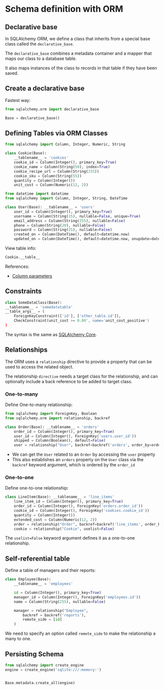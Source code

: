# Schema definition with ORM

## Declarative base

In SQLAlchemy ORM, we define a class that inherits from a special base class called the `declarative_base`.

The `declarative_base` combines a metadata container and a mapper that maps our class to a database table.

It also maps instances of the class to records in that table if they have been saved.


## Create a declarative base

Fastest way:

```py
from sqlalchemy.orm import declarative_base

Base = declarative_base()
```


## Defining Tables via ORM Classes

```py
from sqlalchemy import Column, Integer, Numeric, String

class Cookie(Base):
    __tablename__ = 'cookies'
    cookie_id = Column(Integer(), primary_key=True)
    cookie_name = Column(String(50), index=True)
    cookie_recipe_url = Column(String(255))
    cookie_sku = Column(String(55))
    quantity = Column(Integer())
    unit_cost = Column(Numeric(12, 2))
```

```py
from datetime import datetime
from sqlalchemy import Column, Integer, String, DateTime

class User(Base): __tablename__ = 'users'
    user_id = Column(Integer(), primary_key=True)
    username = Column(String(15), nullable=False, unique=True)
    email_address = Column(String(255), nullable=False)
    phone = Column(String(20), nullable=False)
    password = Column(String(25), nullable=False)
    created_on = Column(DateTime(), default=datetime.now)
    updated_on = Column(DateTime(), default=datetime.now, onupdate=datetime.now)
```

View table info:
```py
Cookie.__table__
```

References:
- [Column parameters](https://docs.sqlalchemy.org/en/14/core/metadata.html#sqlalchemy.schema.Column)


## Constraints

```py
class SomeDataClass(Base):
__tablename__ = 'somedatatable'
__table_args__ = (
    ForeignKeyConstraint(['id'], ['other_table.id']),
    CheckConstraint(unit_cost >= 0.00', name='unit_cost_positive')
)
```

The syntax is the same as [SQLAlchemy Core](../core/schema.md#constraints).


## Relationships

The ORM uses a `relationship` directive to provide a property that can be used to access the related object.

The relationship `directive` needs a target class for the relationship, and can optionally include a back reference to be added to target class.

### One-to-many
Define One-to-many relationship:
```py
from sqlalchemy import ForeignKey, Boolean
from sqlalchemy.orm import relationship, backref

class Order(Base): __tablename__ = 'orders'
    order_id = Column(Integer(), primary_key=True)
    user_id = Column(Integer(), ForeignKey('users.user_id'))
    shipped = Column(Boolean(), default=False)
    user = relationship("User", backref=backref('orders', order_by=order_id))
```

- We can get the `User` related to an `Order` by accessing the `user` property
- This also establishes an `orders` property on the `User` class via the `backref` keyword argument, which is ordered by the `order_id`


### One-to-one

Define one-to-one relationship:
```py
class LineItem(Base): __tablename__ = 'line_items'
    line_item_id = Column(Integer(), primary_key=True)
    order_id = Column(Integer(), ForeignKey('orders.order_id'))
    cookie_id = Column(Integer(), ForeignKey('cookies.cookie_id'))
    quantity = Column(Integer())
    extended_cost = Column(Numeric(12, 2))
    order = relationship("Order", backref=backref('line_items', order_by=line_item_id))
    cookie = relationship("Cookie", uselist=False)
```

The `uselist=False` keyword argument defines it as a one-to-one relationship.


## Self-referential table

Define a table of managers and their reports:
```py
class Employee(Base):
    __tablename__ = 'employees'

    id = Column(Integer(), primary_key=True)
    manager_id = Column(Integer(), ForeignKey('employees.id'))
    name = Column(String(255), nullable=False)

    manager = relationship("Employee",
        backref = backref('reports'),
        remote_side = [id]
    )
```

We need to specify an option called `remote_side` to make the relationship a many to one.


## Persisting Schema

```py
from sqlalchemy import create_engine
engine = create_engine('sqlite:///:memory:')


Base.metadata.create_all(engine)
```
